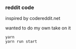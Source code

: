 ### reddit code

inspired by codereddit.net

wanted to do my own take on it

    yarn
    yarn run start
